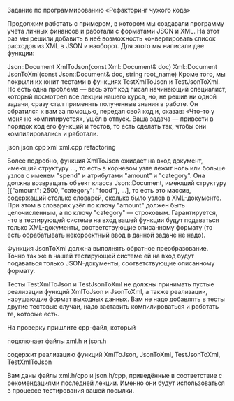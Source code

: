 Задание по программированию
«Рефакторинг чужого кода»
 

Продолжим работать с примером, в котором мы создавали программу учёта личных финансов и работали с форматами JSON и XML. На этот раз мы решили добавить в неё возможность конвертировать список расходов из XML в JSON и наоборот. Для этого мы написали две функции: 

Json::Document XmlToJson(const Xml::Document& doc)
Xml::Document JsonToXml(const Json::Document& doc, string root_name)
Кроме того, мы покрыли их юнит-тестами в функциях TestXmlToJson и TestJsonToXml. Но есть одна проблема — весь этот код писал начинающий специалист, который посмотрел все лекции нашего курса, но, не решив ни одной задачи, сразу стал применять полученные знания в работе. Он обратился к вам за помощью, передал свой код и, сказав: «Что-то у меня не компилируется», ушёл в отпуск. Ваша задача — привести в порядок код его функций и тестов, то есть сделать так, чтобы они компилировались и работали.

 

json
json.cpp
xml
xml.cpp
refactoring
 

Более подробно, функция XmlToJson ожидает на вход документ, имеющий структуру <root><spend amount="2500" category="food"></spend>...</root>, то есть в корневом узле лежит ноль или больше узлов с именем "spend" и атрибутами "amount" и "category". Она должна возвращать объект класса Json::Document, имеющий структуру [{"amount": 2500, "category": "food"}, ...], то есть это массив, содержащий столько словарей, сколько было узлов <spend> в XML-документе. При этом в словарях узёл по ключу "amount" должен быть целочисленным, а по ключу "category" — строковым. Гарантируется, что в тестирующей системе на вход вашей функции будут подаваться только XML-документы, соответствующие описанному формату (то есть обрабатывать некорректный ввод в данной задаче не надо).

Функция JsonToXml должна выполнять обратное преобразование. Точно так же в нашей тестирующей системе ей на вход будут подаваться только JSON-документы, соответствующие описанному формату.

Тесты TestXmlToJson и TestJsonToXml не должны принимать пустые реализации функций XmlToJson и JsonToXml, а также реализации, нарушающие формат выходных данных. Вам не надо добавлять в тесты другие тестовые случаи, надо заставить компилироваться и работать те, которые есть.

На проверку пришлите cpp-файл, который

подключает файлы xml.h и json.h

содержит реализацию функций XmlToJson, JsonToXml, TestJsonToXml, TestXmlToJson

Вам даны файлы xml.h/cpp и json.h/cpp, приведённые в соответствие с рекомендациями последней лекции. Именно они будут использоваться в процессе тестирования вашей посылки.